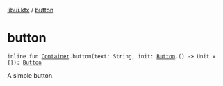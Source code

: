 [libui.ktx](index.md) / [button](./button.md)

# button

`inline fun `[`Container`](-container/index.md)`.button(text: String, init: `[`Button`](-button/index.md)`.() -> Unit = {}): `[`Button`](-button/index.md)

A simple button.

